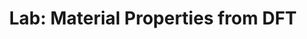 ---
style: style4
image_path: /images/pic02.jpg
path: generic.html 
link_path: /dft/lab2.html
title: Lab&#58; Material Properties from DFT
caption: Metallic and Magnetic Systems, Stability of Structures, Structural Relaxation
---